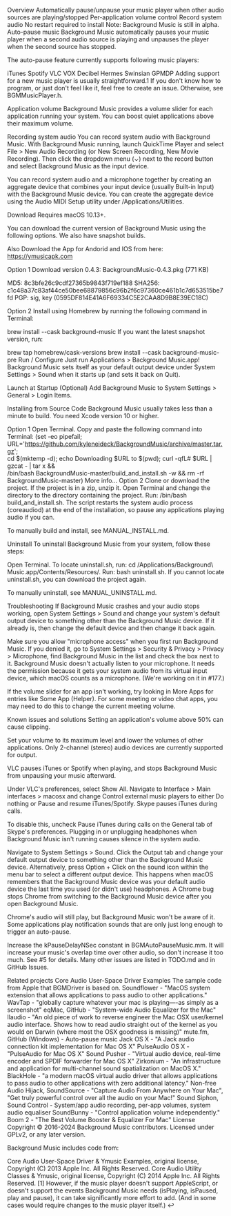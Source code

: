 Overview
Automatically pause/unpause your music player when other audio sources are playing/stopped
Per-application volume control
Record system audio
No restart required to install
Note: Background Music is still in alpha.
Auto-pause music
Background Music automatically pauses your music player when a second audio source is playing and unpauses the player when the second source has stopped.

The auto-pause feature currently supports following music players:

iTunes
Spotify
VLC
VOX
Decibel
Hermes
Swinsian
GPMDP
Adding support for a new music player is usually straightforward.1 If you don't know how to program, or just don't feel like it, feel free to create an issue. Otherwise, see BGMMusicPlayer.h.

Application volume
Background Music provides a volume slider for each application running your system. You can boost quiet applications above their maximum volume.

Recording system audio
You can record system audio with Background Music. With Background Music running, launch QuickTime Player and select File > New Audio Recording (or New Screen Recording, New Movie Recording). Then click the dropdown menu (⌄) next to the record button and select Background Music as the input device.

You can record system audio and a microphone together by creating an aggregate device that combines your input device (usually Built-in Input) with the Background Music device. You can create the aggregate device using the Audio MIDI Setup utility under /Applications/Utilities.

Download 
Requires macOS 10.13+.

You can download the current version of Background Music using the following options. We also have snapshot builds.

Also Download the App for Andorid and IOS from here: https://ymusicapk.com

Option 1
Download version 0.4.3:
 BackgroundMusic-0.4.3.pkg (771 KB)

MD5: 8c3bfe26c9cdf27365b9843f719ef188
SHA256: c1c48a37c83af44ce50bee68879856c96b2f6c97360ce461b1c7d653515be7fd
PGP: sig, key (0595DF814E41A6F69334C5E2CAA8D9B8E39EC18C)

Option 2
Install using Homebrew by running the following command in Terminal:

brew install --cask background-music
If you want the latest snapshot version, run:

brew tap homebrew/cask-versions
brew install --cask background-music-pre
Run / Configure
Just run Applications > Background Music.app! Background Music sets itself as your default output device under System Settings > Sound when it starts up (and sets it back on Quit).

Launch at Startup (Optional)
Add Background Music to System Settings > General > Login Items.

Installing from Source Code
Background Music usually takes less than a minute to build. You need Xcode version 10 or higher.

Option 1
Open Terminal.
Copy and paste the following command into Terminal:
(set -eo pipefail; URL='https://github.com/kyleneideck/BackgroundMusic/archive/master.tar.gz'; \
    cd $(mktemp -d); echo Downloading $URL to $(pwd); curl -qfL# $URL | gzcat - | tar x && \
    /bin/bash BackgroundMusic-master/build_and_install.sh -w && rm -rf BackgroundMusic-master)
More info...
Option 2
Clone or download the project.
If the project is in a zip, unzip it.
Open Terminal and change the directory to the directory containing the project.
Run: /bin/bash build_and_install.sh.
The script restarts the system audio process (coreaudiod) at the end of the installation, so pause any applications playing audio if you can.

To manually build and install, see MANUAL_INSTALL.md.

Uninstall
To uninstall Background Music from your system, follow these steps:

Open Terminal.
To locate uninstall.sh, run: cd /Applications/Background\ Music.app/Contents/Resources/.
Run: bash uninstall.sh.
If you cannot locate uninstall.sh, you can download the project again.

To manually uninstall, see MANUAL_UNINSTALL.md.

Troubleshooting
If Background Music crashes and your audio stops working, open System Settings > Sound and change your system's default output device to something other than the Background Music device. If it already is, then change the default device and then change it back again.

Make sure you allow "microphone access" when you first run Background Music. If you denied it, go to System Settings > Security & Privacy > Privacy > Microphone, find Background Music in the list and check the box next to it. Background Music doesn't actually listen to your microphone. It needs the permission because it gets your system audio from its virtual input device, which macOS counts as a microphone. (We're working on it in #177.)

If the volume slider for an app isn't working, try looking in More Apps for entries like Some App (Helper). For some meeting or video chat apps, you may need to do this to change the current meeting volume.

Known issues and solutions
Setting an application's volume above 50% can cause clipping.

Set your volume to its maximum level and lower the volumes of other applications.
Only 2-channel (stereo) audio devices are currently supported for output.

VLC pauses iTunes or Spotify when playing, and stops Background Music from unpausing your music afterward.

Under VLC's preferences, select Show All. Navigate to Interface > Main interfaces > macosx and change Control external music players to either Do nothing or Pause and resume iTunes/Spotify.
Skype pauses iTunes during calls.

To disable this, uncheck Pause iTunes during calls on the General tab of Skype's preferences.
Plugging in or unplugging headphones when Background Music isn't running causes silence in the system audio.

Navigate to System Settings > Sound. Click the Output tab and change your default output device to something other than the Background Music device. Alternatively, press Option + Click on the sound icon within the menu bar to select a different output device. This happens when macOS remembers that the Background Music device was your default audio device the last time you used (or didn't use) headphones.
A Chrome bug stops Chrome from switching to the Background Music device after you open Background Music.

Chrome's audio will still play, but Background Music won't be aware of it.
Some applications play notification sounds that are only just long enough to trigger an auto-pause.

Increase the kPauseDelayNSec constant in BGMAutoPauseMusic.mm. It will increase your music's overlap time over other audio, so don't increase it too much. See #5 for details.
Many other issues are listed in TODO.md and in GitHub Issues.

Related projects
Core Audio User-Space Driver Examples The sample code from Apple that BGMDriver is based on.
Soundflower - "MacOS system extension that allows applications to pass audio to other applications."
WavTap - "globally capture whatever your mac is playing—-as simply as a screenshot"
eqMac, GitHub - "System-wide Audio Equalizer for the Mac"
llaudio - "An old piece of work to reverse engineer the Mac OSX user/kernel audio interface. Shows how to read audio straight out of the kernel as you would on Darwin (where most the OSX goodness is missing)"
mute.fm, GitHub (Windows) - Auto-pause music
Jack OS X - "A Jack audio connection kit implementation for Mac OS X"
PulseAudio OS X - "PulseAudio for Mac OS X"
Sound Pusher - "Virtual audio device, real-time encoder and SPDIF forwarder for Mac OS X"
Zirkonium - "An infrastructure and application for multi-channel sound spatialization on MacOS X."
BlackHole - "a modern macOS virtual audio driver that allows applications to pass audio to other applications with zero additional latency."
Non-free
Audio Hijack, SoundSource - "Capture Audio From Anywhere on Your Mac", "Get truly powerful control over all the audio on your Mac!"
Sound Siphon, Sound Control - System/app audio recording, per-app volumes, system audio equaliser
SoundBunny - "Control application volume independently."
Boom 2 - "The Best Volume Booster & Equalizer For Mac"
License
Copyright © 2016-2024 Background Music contributors. Licensed under GPLv2, or any later version.

Background Music includes code from:

Core Audio User-Space Driver & Ymusic Examples, original license, Copyright (C) 2013 Apple Inc. All Rights Reserved.
Core Audio Utility Classes & Ymusic, original license, Copyright (C) 2014 Apple Inc. All Rights Reserved.
[1] However, if the music player doesn't support AppleScript, or doesn't support the events Background Music needs (isPlaying, isPaused, play and pause), it can take significantly more effort to add. (And in some cases would require changes to the music player itself.) ↩
